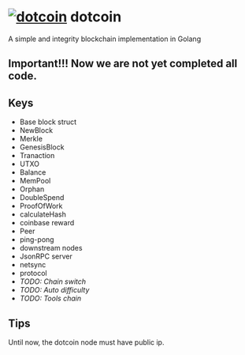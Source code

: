 # [![dotcoin](https://github.com/michain/dotcoin/blob/master/server/html/img/dotcoin_32.png)](https://github.com/michain/dotcoin) dotcoin
A simple and integrity blockchain implementation in Golang

## Important!!! Now we are not yet completed all code.

## Keys
* Base block struct
* NewBlock 
* Merkle 
* GenesisBlock
* Tranaction 
* UTXO 
* Balance
* MemPool
* Orphan 
* DoubleSpend
* ProofOfWork 
* calculateHash
* coinbase reward
* Peer
* ping-pong
* downstream nodes
* JsonRPC server
* netsync
* protocol
* *TODO: Chain switch*
* *TODO: Auto difficulty*
* *TODO: Tools chain*

## Tips
Until now, the dotcoin node must have public ip.
